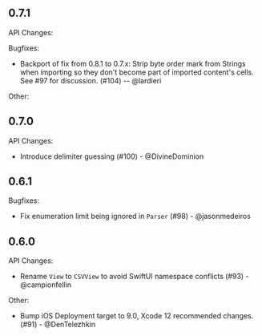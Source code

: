 <!--
## 0.0.0

API Changes:

Bugfixes:

Other:
-->

## 0.7.1

API Changes:

Bugfixes:

- Backport of fix from 0.8.1 to 0.7.x: Strip byte order mark from Strings when importing so they don't become part of imported content's cells. 
  See #97 for discussion. (#104) -- @lardieri

Other:


## 0.7.0

API Changes:

- Introduce delimiter guessing (#100) - @DivineDominion


## 0.6.1

Bugfixes:

- Fix enumeration limit being ignored in `Parser` (#98) - @jasonmedeiros 


## 0.6.0

API Changes:

- Rename `View` to `CSVView` to avoid SwiftUI namespace conflicts (#93) - @campionfellin

Other:

- Bump iOS Deployment target to 9.0, Xcode 12 recommended changes. (#91) - @DenTelezhkin
